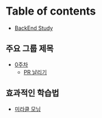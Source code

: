 # Table of contents

* [BackEnd Study](README.md)

## 주요 그룹 제목

* [0주차](undefined/0/README.md)
  * [PR 날리기](undefined/0/pr.md)

## 효과적인 학습법

* [미라클 모닝](undefined-1/undefined.md)
